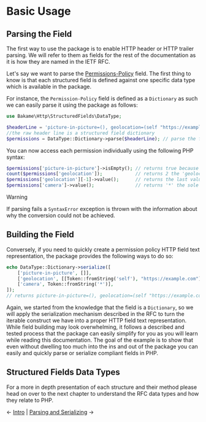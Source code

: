 # Basic Usage

## Parsing the Field

The first way to use the package is to enable HTTP header or HTTP trailer parsing. We will refer to them
as fields for the rest of the documentation as it is how they are named in the IETF RFC.

Let's say we want to parse the [Permissions-Policy](https://developer.mozilla.org/en-US/docs/Web/HTTP/Headers/Permissions-Policy#syntax) field. The first thing to know
is that each structured field is defined against one specific data type which is
available in the package.

For instance, the `Permission-Policy` field is defined as a `Dictionary` as such
we can easily parse it using the package as follows:

```php
use Bakame\Http\StructuredFields\DataType;

$headerLine = 'picture-in-picture=(), geolocation=(self "https://example.com/"), camera=*'; 
//the raw header line is a structured field dictionary
$permissions = DataType::Dictionary->parse($headerLine); // parse the field
```

You can now access each permission individually using the following PHP syntax:

```php
$permissions['picture-in-picture']->isEmpty(); // returns true because the list is empty
count($permissions['geolocation']);            // returns 2 the 'geolocation' feature has 2 values associated to it via a list
$permissions['geolocation'][-1]->value();      // returns the last value of the list 'https://example.com/'
$permissions['camera']->value();               // returns '*' the sole value attached to the 'camera' feature
```

> [!WARNING]
> If parsing fails a `SyntaxError` exception is thrown with the information about why the conversion
> could not be achieved.

## Building the Field

Conversely, if you need to quickly create a permission policy HTTP field text representation, the package
provides the following ways to do so:

```php
echo DataType::Dictionary->serialize([
    ['picture-in-picture', []],
    ['geolocation', [[Token::fromString('self'), "https://example.com"]]],
    ['camera', Token::fromString('*')],
]);
// returns picture-in-picture=(), geolocation=(self "https://example.com/"), camera=*
```

Again, we started from the knowledge that the field is a `Dictionary`, so we will apply the serialization
mechanism described in the RFC to turn the iterable construct we have into a proper HTTP field text 
representation. While field building may look overwhelming, it follows a described and tested process
that the package can easily simplify for you as you will learn while reading this documentation.
The goal of the example is to show that even without dwelling too much into the ins and out
of the package you can easily and quickly parse or serialize compliant fields in PHP.

## Structured Fields Data Types

For a more in depth presentation of each structure and their method please head on over to the next chapter 
to understand the RFC data types and how they relate to PHP.

&larr; [Intro](00-intro.md)  |  [Parsing and Serializing](02-parsing.md) &rarr;
